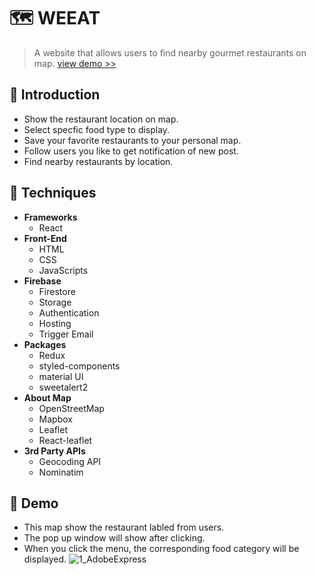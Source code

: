 # :world_map: WEEAT
> A website that allows users to find nearby gourmet restaurants on map. [view demo >>](http://we-eat-473c4.web.app)


## :rocket: Introduction
- Show the restaurant location on map.
- Select specfic food type to display.
- Save your favorite restaurants to your personal map.
- Follow users you like to get notification of new post.
- Find nearby restaurants by location.

## :rocket: Techniques
- **Frameworks**
    - React
- **Front-End**
    - HTML
    - CSS
    - JavaScripts
- **Firebase**
    - Firestore
    - Storage
    - Authentication
    - Hosting
    - Trigger Email
- **Packages**
    - Redux
    - styled-components
    - material UI
    - sweetalert2
- **About Map**
    - OpenStreetMap
    - Mapbox
    - Leaflet
    - React-leaflet
- **3rd Party APIs**
    - Geocoding API
    - Nominatim
    
## :rocket: Demo
- This map show the restaurant labled from users.
- The pop up window will show after clicking.
- When you click the menu, the corresponding food category will be displayed.
![1_AdobeExpress](https://user-images.githubusercontent.com/100269372/179225046-d9443e56-f954-4ef1-a778-ea609ce13256.gif)
